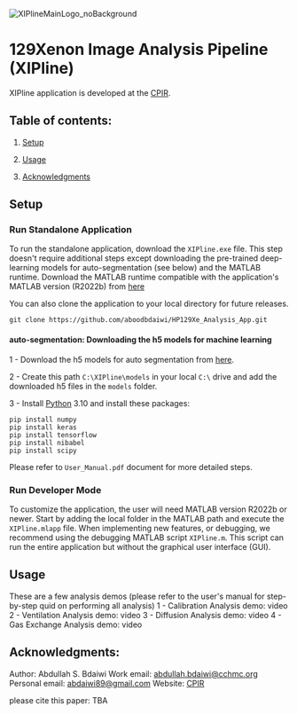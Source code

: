 ![XIPlineMainLogo_noBackground](https://github.com/aboodbdaiwi/HP129Xe_Analysis_App/assets/36932337/ee751c64-065b-4d8c-94b3-5edc89e14ac1)

# 129Xenon Image Analysis Pipeline (XIPline)

XIPline application is developed at the [CPIR](https://www.cincinnatichildrens.org/research/divisions/c/cpir). 

## Table of contents:

1. [Setup](#setup)

2. [Usage](#Usage)

3. [Acknowledgments](#acknowledgements)


## Setup
### Run Standalone Application
To run the standalone application, download the `XIPline.exe` file. This step doesn't require additional steps except downloading the pre-trained deep-learning models for auto-segmentation (see below) and the MATLAB runtime. 
Download the MATLAB runtime compatible with the application's MATLAB version (R2022b) from [here](https://www.mathworks.com/products/compiler/matlab-runtime.html)

You can also clone the application to your local directory for future releases.
```
git clone https://github.com/aboodbdaiwi/HP129Xe_Analysis_App.git
```

#### auto-segmentation: Downloading the h5 models for machine learning
1 - Download the h5 models for auto segmentation from [here](https://drive.google.com/drive/folders/1gcwT14_6Tl_2zkLZ_MHsm-pAYHXWtVOA?usp=sharing).

2 - Create this path `C:\XIPline\models` in your local `C:\` drive and add the downloaded h5 files in the `models` folder. 

3 - Install [Python](https://www.python.org/downloads/) 3.10 and install these packages: 
```
pip install numpy
pip install keras
pip install tensorflow
pip install nibabel
pip install scipy
```
Please refer to `User_Manual.pdf` document for more detailed steps. 

### Run Developer Mode 
To customize the application, the user will need MATLAB version R2022b or newer. Start by adding the local folder in the MATLAB path and execute the `XIPline.mlapp` file. 
When implementing new features, or debugging, we recommend using the debugging MATLAB script `XIPline.m`. This script can run the entire application but without the graphical user interface (GUI). 

## Usage
These are a few analysis demos (please refer to the user's manual for step-by-step quid on performing all analysis)
1 - Calibration Analysis demo:
video
2 - Ventilation Analysis demo:
video
3 - Diffusion Analysis demo:
video
4 - Gas Exchange Analysis demo:
video

## Acknowledgments:
Author: Abdullah S. Bdaiwi
Work email: abdullah.bdaiwi@cchmc.org
Personal email: abdaiwi89@gmail.com
Website: [CPIR](https://www.cincinnatichildrens.org/research/divisions/c/cpir)

please cite this paper: TBA

